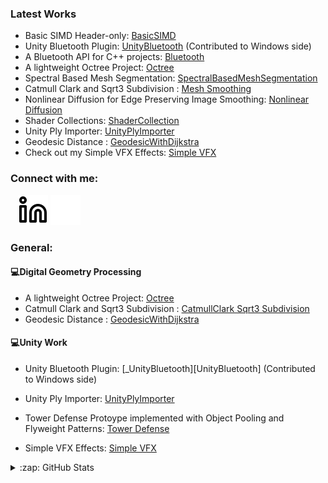### Latest Works
- Basic SIMD Header-only: [BasicSIMD][_BasicSIMD]
- Unity Bluetooth Plugin: [UnityBluetooth][_UnityBluetooth] (Contributed to Windows side) 
- A Bluetooth API for C++ projects: [Bluetooth][_Bluetooth]
- A lightweight Octree Project: [Octree][_Octree]
- Spectral Based Mesh Segmentation: [SpectralBasedMeshSegmentation][SpectralMeshSegmentation]
- Catmull Clark and Sqrt3 Subdivision : [Mesh Smoothing][Subdivisions]
- Nonlinear Diffusion for Edge Preserving Image Smoothing: [Nonlinear Diffusion][EdgePreservingSmoothing]
- Shader Collections: [ShaderCollection][ShaderCollection]
- Unity Ply Importer: [UnityPlyImporter][PlyImporter]
- Geodesic Distance : [GeodesicWithDijkstra][Geodesic]
- Check out my Simple VFX Effects: [Simple VFX][VFX]

### Connect with me:

&nbsp;&nbsp;
[![website](./img/linkedin-light.svg)](https://linkedin.com/in/bertayeren#gh-light-mode-only)
[![website](./img/linkedin-dark.svg)](https://linkedin.com/in/bertayeren#gh-dark-mode-only)
&nbsp;&nbsp;

### General:
  #### :computer:Digital Geometry Processing<br/>
  - A lightweight Octree Project: [Octree][_Octree]
  - Catmull Clark and Sqrt3 Subdivision : [CatmullClark Sqrt3 Subdivision][Subdivisions]
  - Geodesic Distance : [GeodesicWithDijkstra][Geodesic]

  #### :computer:Unity Work<br/>
  - Unity Bluetooth Plugin: [_UnityBluetooth][UnityBluetooth] (Contributed to Windows side) 
    
  - Unity Ply Importer: [UnityPlyImporter][PlyImporter]
  
  - Tower Defense Protoype implemented with Object Pooling and Flyweight Patterns: [Tower Defense][TowerDefense]
  
  - Simple VFX Effects: [Simple VFX][VFX]

  
<details>
  <summary>:zap: GitHub Stats</summary>

<img align="left" alt="codeSTACKr's GitHub Stats" src="https://github-readme-stats.vercel.app/api?username=bertaye&show_icons=true&hide_border=false&title_color=ff652f&icon_color=FFE400&bg_color=09131B&text_color=ffffff&border_color=0c1a25" />
  
</details>

[linkedin]: https://linkedin.com/in/bertayeren
[VFX]: https://github.com/bertaye/Simple-VFX
[TowerDefense]: https://github.com/bertaye/Tower-Defense-Prototype
[Geodesic]: https://github.com/bertaye/GeodesicWithDijkstra
[Subdivisions]: https://github.com/bertaye/Mesh-Smoothing
[_Bluetooth]: https://github.com/bertaye/WindowsBluetoothConnection
[_Octree]: https://github.com/bertaye/Octree
[_UnityBluetooth]: https://github.com/bertaye/BlueUnityWithWindows
[PlyImporter]: https://github.com/bertaye/UnityPlyImporter
[EdgePreservingSmoothing]: https://github.com/bertaye/Edge-Preserving-Nonlinear-Diffusion
[SpectralMeshSegmentation]: https://github.com/bertaye/Spectral-Based-Mesh-Segmentation
[ShaderCollection]: https://github.com/bertaye/ShaderCollection
[_BasicSIMD]:https://github.com/bertaye/BasicSIMD


